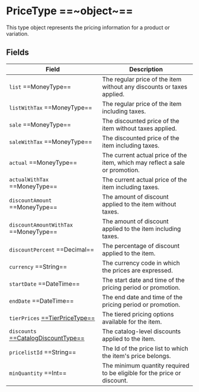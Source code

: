 # PriceType ==~object~==

This type object represents the pricing information for a product or variation.

## Fields

| Field                                 	| Description                                                                                                           	|
|---------------------------------------	|-----------------------------------------------------------------------------------------------------------------------	|
| `list`  ==MoneyType==                   	| The regular price of the item without any discounts or taxes applied.                                                 	|
| `listWithTax`  ==MoneyType==            	| The regular price of the item including taxes.                                                                        	|
| `sale`  ==MoneyType==                   	| The discounted price of the item without taxes applied.                                                               	|
| `saleWithTax`  ==MoneyType==            	| The discounted price of the item including taxes.                                                                     	|
| `actual`  ==MoneyType==                 	| The current actual price of the item, which may reflect a sale or promotion.                                          	|
| `actualWithTax`  ==MoneyType==          	| The current actual price of the item including taxes.                                                                 	|
| `discountAmount`  ==MoneyType==         	| The amount of discount applied to the item without taxes.                                                             	|
| `discountAmountWithTax`  ==MoneyType==  	| The amount of discount applied to the item including taxes.                                                           	|
| `discountPercent`  ==Decimal==          	| The percentage of discount applied to the item.                                                                       	|
| `currency`  ==String==                  	| The currency code in which the prices are expressed.                                                                  	|
| `startDate`  ==DateTime==               	| The start date and time of the pricing period or promotion.                                                           	|
| `endDate`  ==DateTime==                 	| The end date and time of the pricing period or promotion.                                                             	|
| `tierPrices` [ ==TierPriceType== ](TierPriceType.md)        	| The tiered pricing options available for the item. 	                                                |
| `discounts` [ ==CatalogDiscountType== ](CatalogDiscountType.md)   	| The catalog-level discounts applied to the item.                                             	|
| `pricelistId`  ==String==               	| The Id of the price list to which the item's price belongs.                                                           	|
| `minQuantity`  ==Int==                  	| The minimum quantity required to be eligible for the price or discount.                                               	|